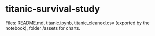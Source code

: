 # titanic-survival-study
Files: README.md, titanic.ipynb, titanic_cleaned.csv (exported by the notebook), folder /assets for charts.
